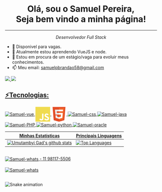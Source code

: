 <div align="center"> <h1> 
  Olá, sou o Samuel Pereira, <br> Seja bem vindo a minha página!</h1>
</div>
<hr>
<p align="center" style="font-style:italic"> Desenvolvedor Full Stack </p>


- 🔭 Disponivel para vagas.
- 🌱 Atualmente estou aprendendo VueJS e node.
- 🤔 Estou em procura de um estágio/vaga para evoluir meus conhecimentos.
- 📫 Meu email: samuelpbrandao58@gmail.com

<div align="left">
  <a href="https://github.com/SamuelPereiraBrandao">
  <img height="150em"  src="https://github-readme-stats.vercel.app/api?username=SamuelPereiraBrandao&show_icons=true&theme=dark&include_all_commits=true&count_private=true"/>
  <img height="150"  src="https://github-readme-stats.vercel.app/api/top-langs/?username=SamuelPereiraBrandao&layout=compact&langs_count=7&theme=dark"/>

</div>
 
  
  <div style="display: inline_block">
     <h2>⚡Tecnologias:</h2>
  <img align="center" alt="Samuel-vue" height="50" width="50" src="https://cdn.jsdelivr.net/gh/devicons/devicon/icons/vuejs/vuejs-original.svg">
  <img align="center" alt="Samuel-Js" height="50" width="50" src="https://raw.githubusercontent.com/devicons/devicon/master/icons/javascript/javascript-plain.svg"> 
  <img align="center" alt="Samuel-HTML" height="50" width="50" src="https://raw.githubusercontent.com/devicons/devicon/master/icons/html5/html5-original.svg">
  <img align="center" alt="Samuel-css" height="50" width="50" src="https://cdn.jsdelivr.net/gh/devicons/devicon/icons/css3/css3-original.svg">
  <img align="center" alt="Samuel-java" height="50" width="50" src="https://cdn.jsdelivr.net/gh/devicons/devicon/icons/java/java-original.svg">
  <img align="center" alt="Samuel-PHP" height="50" width="50" src="https://cdn.jsdelivr.net/gh/devicons/devicon/icons/php/php-plain.svg">
  <img align="center" alt="Samuel-python" height="50" width="50" src="https://cdn.jsdelivr.net/gh/devicons/devicon/icons/python/python-original.svg">
  <img align="center" alt="Samuel-oracle" height="50" width="50" src="https://cdn.jsdelivr.net/gh/devicons/devicon/icons/oracle/oracle-original.svg">

</div>
  
  
  
  | Minhas Estatísticas                                                                                                                                                            | Principais Linguagens                                                                                                                                                                     |
| ------------------------------------------------------------------------------------------------------------------------------------------------------------------------ | ---------------------------------------------------------------------------------------------------------------------------------------------------------------------------------- |
| ![Umutambyi Gad's github stats](https://github-readme-stats.vercel.app/api?username=SamuelPereiraBrandao&show_icons=true&hide_border=true&count_private=true&theme=jolly) | ![Top Languages](https://github-readme-stats.vercel.app/api/top-langs/?username=SamuelPereiraBrandao&langs_count=10&count_private=true&hide_border=true&theme=jolly&layout=compact) |

  
  
  
  <br>
  <div>
    <img align="center" alt="Samuel-whats" height="30" width="120" src="https://img.shields.io/badge/WhatsApp-25D366?style=for-the-badge&logo=whatsapp&logoColor=white"> - 11 98117-5506
  </div>
  <br>
  <div>
      <a href="https://www.linkedin.com/in/samuel-pereira-brand%C3%A3o/" target="_blank"><img  align="center" alt="Samuel-whats" height="30" width="120" src="https://img.shields.io/badge/-LinkedIn-%230077B5?style=for-the-badge&logo=linkedin&logoColor=white" target="_blank"></a> 
  </div>
  <br>
 
  ![Snake animation](https://github.com/SamuelPereiraBrandao/SamuelPereiraBrandao/blob/output/github-contribution-grid-snake.svg)
